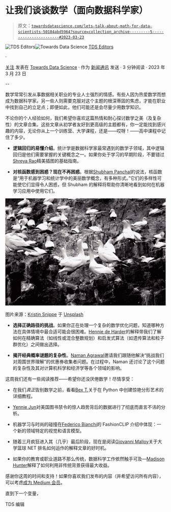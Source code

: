 # 让我们谈谈数学（面向数据科学家）

> 原文：[`towardsdatascience.com/lets-talk-about-math-for-data-scientists-50184abd5964?source=collection_archive---------5-----------------------#2023-03-23`](https://towardsdatascience.com/lets-talk-about-math-for-data-scientists-50184abd5964?source=collection_archive---------5-----------------------#2023-03-23)

[](https://towardsdatascience.medium.com/?source=post_page-----50184abd5964--------------------------------)![TDS Editors](https://towardsdatascience.medium.com/?source=post_page-----50184abd5964--------------------------------)[](https://towardsdatascience.com/?source=post_page-----50184abd5964--------------------------------)![Towards Data Science](https://towardsdatascience.com/?source=post_page-----50184abd5964--------------------------------) [TDS Editors](https://towardsdatascience.medium.com/?source=post_page-----50184abd5964--------------------------------)

·

[关注](https://medium.com/m/signin?actionUrl=https%3A%2F%2Fmedium.com%2F_%2Fsubscribe%2Fuser%2F7e12c71dfa81&operation=register&redirect=https%3A%2F%2Ftowardsdatascience.com%2Flets-talk-about-math-for-data-scientists-50184abd5964&user=TDS+Editors&userId=7e12c71dfa81&source=post_page-7e12c71dfa81----50184abd5964---------------------post_header-----------) 发表在 [Towards Data Science](https://towardsdatascience.com/?source=post_page-----50184abd5964--------------------------------) · 作为 [新闻通讯](https://towardsdatascience.com/?source=post_page-----50184abd5964--------------------------------) 发送 · 3 分钟阅读 · 2023 年 3 月 23 日 [](https://medium.com/m/signin?actionUrl=https%3A%2F%2Fmedium.com%2F_%2Fvote%2Ftowards-data-science%2F50184abd5964&operation=register&redirect=https%3A%2F%2Ftowardsdatascience.com%2Flets-talk-about-math-for-data-scientists-50184abd5964&user=TDS+Editors&userId=7e12c71dfa81&source=-----50184abd5964---------------------clap_footer-----------)

--

[](https://medium.com/m/signin?actionUrl=https%3A%2F%2Fmedium.com%2F_%2Fbookmark%2Fp%2F50184abd5964&operation=register&redirect=https%3A%2F%2Ftowardsdatascience.com%2Flets-talk-about-math-for-data-scientists-50184abd5964&source=-----50184abd5964---------------------bookmark_footer-----------)

数学常常引发从事数据相关职业的专业人士强烈的情感。有些人因为热爱数学而想成为数据科学家。另一些人则需要克服对这个主题的根深蒂固的焦虑，才能在职业中找到自己的立足点；即便如此，他们可能还是会尽量少用数学知识。

不论你的个人经验如何，我们希望你喜欢这篇热情和耐心探讨数学之美（及复杂性）的文章合集。这些文章从初学者友好到更高级的主题都有，你一定能找到感兴趣的内容，无论你从上一个训练营、大学课程，还是——哎呀！——高中课程中记住了多少。

+   **逻辑回归的易懂介绍**。统计学是数据科学家最常遇到的数学子领域，其中逻辑回归是他们需要掌握的关键概念之一。如果你处于学习的早期阶段，不要错过[Shreya Rao](https://medium.com/u/99b63de2f2c3?source=post_page-----50184abd5964--------------------------------)精美插图的基础指南。

+   **对核函数感到困惑？现在不再困惑**。根据[Shubham Panchal](https://medium.com/u/d45a9465f044?source=post_page-----50184abd5964--------------------------------)的说法，核函数是“用于机器学习和统计学中的美丽数学概念，有多种形式。”它们的多样性可能使它们显得令人困惑，但 Shubham 的解释将帮助你清晰地看到如何在机器学习应用中使用它们。

![](img/e5cbb67fd82dface50b316b170eabc35.png)

图片来源：[Kristin Snippe](https://unsplash.com/@frausnippe?utm_source=medium&utm_medium=referral) 于 [Unsplash](https://unsplash.com/?utm_source=medium&utm_medium=referral)

+   **选择正确路径的挑战**。如果你正在处理一个复杂的数学优化问题，知道哪种方法在具体情境中最合适可能会很困难。[Hennie de Harder](https://medium.com/u/fb96be98b7b9?source=post_page-----50184abd5964--------------------------------)的解释带我们了解如何在精确算法（如线性或混合整数规划）和启发式算法（如遗传算法和粒子群优化）之间做出选择。

+   **揭开经典概率谜题的复杂性**。[Naman Agrawal](https://medium.com/u/5bbb90aa727?source=post_page-----50184abd5964--------------------------------)邀请我们跟随他解决“挑战我们对周围世界理解”的优惠券收集者问题。在过程中，Naman 还讨论了这个问题的复杂性及其对计算机科学和经济学等各个领域的影响。

这周我们还有一些阅读推荐——希望你还没厌倦数学！尽情享受：

+   在我们*真正*告别数学之前，看看[Bex T.](https://medium.com/u/39db050c2ac2?source=post_page-----50184abd5964--------------------------------)关于在 Python 中创建惊艳分形艺术的详细教程。

+   [Yennie Jun](https://medium.com/u/12ca1ab81192?source=post_page-----50184abd5964--------------------------------)对美国图书禁令的惊人趋势背后的数据进行了彻底而直言不讳的分析。

+   机器学习与时尚的碰撞在[Federico Bianchi](https://medium.com/u/2aff872fe60e?source=post_page-----50184abd5964--------------------------------)的 FashionCLIP 介绍中体现：一个新的领域特定的视觉和语言模型。

+   随着三月疯狂进入其（几乎）最后阶段，现在是阅读[Giovanni Malloy](https://medium.com/u/a0442a984e63?source=post_page-----50184abd5964--------------------------------)关于大学篮球 NET 排名如何运作的解释文章的好时机。

+   如果你的教育或职业道路不那么传统，数据科学工作依然触手可及—[Madison Hunter](https://medium.com/u/6a8c6841e521?source=post_page-----50184abd5964--------------------------------)解释了如何利用非传统背景获得最大收益。

感谢你这周的时间和支持！如果你喜欢我们发布的内容（并希望访问所有内容），可以考虑[成为 Medium 会员](https://bit.ly/tds-membership)。

直到下一个变量，

TDS 编辑
